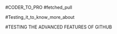 #CODER_TO_PRO
#fetched_pull

#Testing_it_to_know_more_about

#TESTING THE ADVANCED FEATURES OF GITHUB
